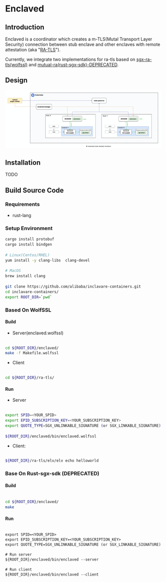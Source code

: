 # Enclaved

## Introduction

Enclaved is a coordinator which creates a m-TLS(Mutal Transport Layer Security) connection between stub enclave and 
other enclaves with remote attestation (aka "[RA-TLS](https://raw.githubusercontent.com/cloud-security-research/sgx-ra-tls/master/whitepaper.pdf)").

Currently, we integrate two implementations for ra-tls based on [sgx-ra-tls(wolfssl)](https://github.com/cloud-security-research/sgx-ra-tls) and  [mutual-ra(rust-sgx-sdk)-DEPRECATED](https://github.com/apache/incubator-teaclave-sgx-sdk/tree/master/samplecode/mutual-ra).

## Design

![kubernetes-attestation](docs/images/Kuberntes-Cluster-Attestation-Architecture.png)

## Installation

TODO

## Build Source Code

### Requirements
* rust-lang

### Setup Environment

```bash
cargo install protobuf
cargo install bindgen

# Linux(Centos/RHEL)
yum install -y clang-libs  clang-devel

# MacOS
brew install clang

git clone https://github.com/alibaba/inclavare-containers.git
cd inclavare-containers/
export ROOT_DIR=`pwd`

```

### Based On WolfSSL

#### Build

* Server(enclaved.wolfssl)

```bash

cd ${ROOT_DIR}/enclaved/
make -f Makefile.wolfssl

```

* Client

```bash

cd ${ROOT_DIR}/ra-tls/

```

#### Run

* Server

```bash

export SPID=<YOUR_SPID>
export EPID_SUBSCRIPTION_KEY=<YOUR_SUBSCRIPTION_KEY>
export QUOTE_TYPE=SGX_UNLINKABLE_SIGNATURE (or SGX_LINKABLE_SIGNATURE)

${ROOT_DIR}/enclaved/bin/enclaved.wolfssl

```

* Client: 

```bash

${ROOT_DIR}/ra-tls/elv/elv echo helloworld

```

### Base On Rust-sgx-sdk (DEPRECATED)

#### Build

```bash

cd ${ROOT_DIR}/enclaved/
make

```

#### Run

```

export SPID=<YOUR_SPID>
export EPID_SUBSCRIPTION_KEY=<YOUR_SUBSCRIPTION_KEY>
export QUOTE_TYPE=SGX_UNLINKABLE_SIGNATURE (or SGX_LINKABLE_SIGNATURE)

# Run server
${ROOT_DIR}/enclaved/bin/enclaved --server

# Run client
${ROOT_DIR}/enclaved/bin/enclaved --client

```
